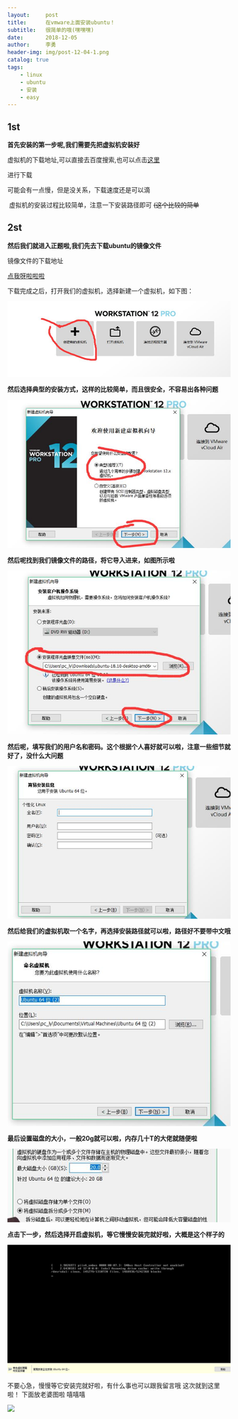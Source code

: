 ```yaml
---
layout:     post
title:      在vmware上面安装ubuntu！
subtitle:   很简单的哦(嘿嘿嘿)
date:       2018-12-05
author:     李勇
header-img: img/post-12-04-1.png
catalog: true
tags:
    - linux
    - ubuntu
    - 安装
    - easy
---
```


## 1st ##
**首先安装的第一步呢,我们需要先把虚拟机安装好**

  虚拟机的下载地址,可以直接去百度搜索,也可以点击[这里](https://my.vmware.com/cn/web/vmware/free#desktop_end_user_computing/vmware_workstation_player/14_0)
  
 进行下载  
  
 可能会有一点慢，但是没关系，下载速度还是可以滴

 虚拟机的安装过程比较简单，注意一下安装路径即可
<s>(这个比较的简单</s>
## 2st ##
**然后我们就进入正题啦,我们先去下载ubuntu的镜像文件**
 
 镜像文件的下载地址
 
[点我呀啦啦啦](http://www.ubuntu.com/download/desktop)

 下载完成之后，打开我们的虚拟机，选择新建一个虚拟机，如下图：
 
 ![](https://raw.githubusercontent.com/CholeChow1/CholeChow1.github.io/master/img/1.jpg)

**然后选择典型的安装方式，这样的比较简单，而且很安全，不容易出各种问题**
 
 ![](https://raw.githubusercontent.com/CholeChow1/CholeChow1.github.io/master/img/2.jpg)
 
 **然后呢找到我们镜像文件的路径，将它导入进来，如图所示啦**
 
 ![](https://raw.githubusercontent.com/CholeChow1/CholeChow1.github.io/master/img/3.jpg)
 
 **然后呢，填写我们的用户名和密码。这个根据个人喜好就可以啦，注意一些细节就好了，没什么大问题**
 
 ![](https://raw.githubusercontent.com/CholeChow1/CholeChow1.github.io/master/img/4.jpg)

**然后给我们的虚拟机取一个名字，再选择安装路径就可以啦，路径好不要带中文哦**

 ![](https://raw.githubusercontent.com/CholeChow1/CholeChow1.github.io/master/img/5.jpg)
 
 **最后设置磁盘的大小，一般20g就可以啦，内存几十T的大佬就随便啦**
 
 ![](https://raw.githubusercontent.com/CholeChow1/CholeChow1.github.io/master/img/6.jpg)
 
 **点击下一步，然后选择开启虚拟机，等它慢慢安装完就好啦，大概是这个样子的**
 
 ![](https://raw.githubusercontent.com/CholeChow1/CholeChow1.github.io/master/img/7.jpg)
 
 不要心急，慢慢等它安装完就好啦，有什么事也可以跟我留言哦
 这次就到这里啦！
 下面放老婆图啦 嘻嘻嘻

![](http://i0.hdslb.com/bfs/archive/0539d42dc3bf8e594b6ff029eb78075ec000a959.jpg)

